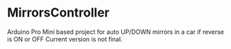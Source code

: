 # MirrorsController
Arduino Pro Mini based project for auto UP/DOWN mirrors in a car if reverse is ON or OFF
Current version is not final.
